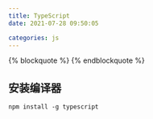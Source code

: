 ```yaml
---
title: TypeScript
date: 2021-07-28 09:50:05

categories: js
---
```


{% blockquote %}
{% endblockquote %}

## 安装编译器

```
npm install -g typescript
```
